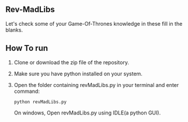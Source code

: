 Rev-MadLibs
-------------
Let's check some of your Game-Of-Thrones knowledge in these fill in the blanks.

## How To run

1. Clone or download the zip file of the repository.

2. Make sure you have python installed on your system.

3. Open the folder containing revMadLibs.py in your terminal and enter command:
    ```
    python revMadLibs.py
    ```

    On windows, Open revMadLibs.py using IDLE(a python GUI).
